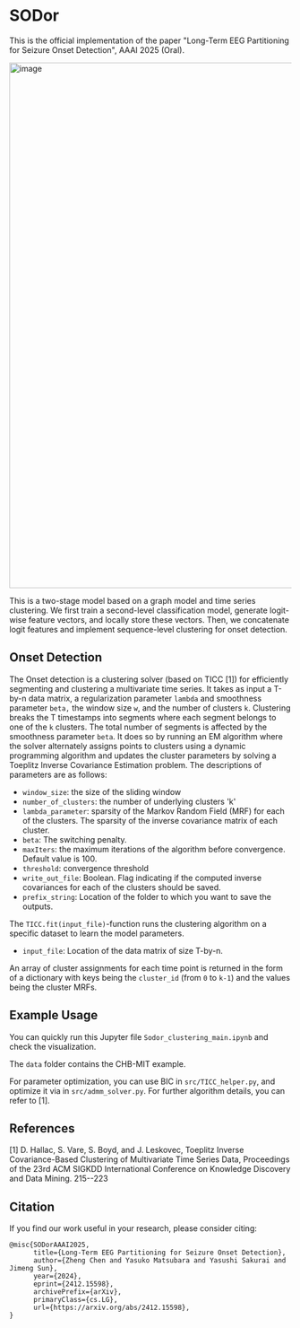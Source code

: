 # SODor
This is the official implementation of the paper "Long-Term EEG Partitioning for Seizure Onset Detection", AAAI 2025 (Oral).

<img width="937" alt="image" src="https://github.com/user-attachments/assets/2e849b68-6753-470f-89f0-f9991e9cfeee" />


This is a two-stage model based on a graph model and time series clustering.
We first train a second-level classification model, generate logit-wise feature vectors, and locally store these vectors.
Then, we concatenate logit features and implement sequence-level clustering for onset detection.




## Onset Detection 

The Onset detection is a clustering solver (based on TICC [1]) for efficiently segmenting and clustering a multivariate time series. It takes as input a T-by-n data matrix, a regularization parameter `lambda` and smoothness parameter `beta,` the window size `w`, and the number of clusters `k`.  Clustering breaks the T timestamps into segments where each segment belongs to one of the `k` clusters. The total number of segments is affected by the smoothness parameter `beta`.
It does so by running an EM algorithm where the solver alternately assigns points to clusters using a dynamic programming algorithm and updates the cluster parameters by solving a Toeplitz Inverse Covariance Estimation problem. 
The descriptions of parameters are as follows:

* `window_size`: the size of the sliding window
* `number_of_clusters`: the number of underlying clusters 'k'
* `lambda_parameter`: sparsity of the Markov Random Field (MRF) for each of the clusters. The sparsity of the inverse covariance matrix of each cluster.
* `beta`: The switching penalty.
* `maxIters`: the maximum iterations of the algorithm before convergence. Default value is 100.
* `threshold`: convergence threshold
* `write_out_file`: Boolean. Flag indicating if the computed inverse covariances for each of the clusters should be saved.
* `prefix_string`: Location of the folder to which you want to save the outputs.


The `TICC.fit(input_file)`-function runs the clustering algorithm on a specific dataset to learn the model parameters.

* `input_file`: Location of the data matrix of size T-by-n.

An array of cluster assignments for each time point is returned in the form of a dictionary with keys being the `cluster_id` (from `0` to `k-1`) and the values being the cluster MRFs.


## Example Usage

You can quickly run this Jupyter file `Sodor_clustering_main.ipynb` and check the visualization.

The `data` folder contains the CHB-MIT example. 

For parameter optimization, you can use BIC in `src/TICC_helper.py`, and optimize it via in `src/admm_solver.py`.
For further algorithm details, you can refer to [1].


## References

[1] D. Hallac, S. Vare, S. Boyd, and J. Leskovec, Toeplitz Inverse Covariance-Based Clustering of
Multivariate Time Series Data, Proceedings of the 23rd ACM SIGKDD International Conference on Knowledge Discovery and Data Mining. 215--223


## Citation
If you find our work useful in your research, please consider citing:
```
@misc{SODorAAAI2025,
      title={Long-Term EEG Partitioning for Seizure Onset Detection}, 
      author={Zheng Chen and Yasuko Matsubara and Yasushi Sakurai and Jimeng Sun},
      year={2024},
      eprint={2412.15598},
      archivePrefix={arXiv},
      primaryClass={cs.LG},
      url={https://arxiv.org/abs/2412.15598}, 
}

```
